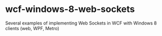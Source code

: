 wcf-windows-8-web-sockets
=========================

Several examples of implementing Web Sockets in WCF with Windows 8 clients (web, WPF, Metro)
